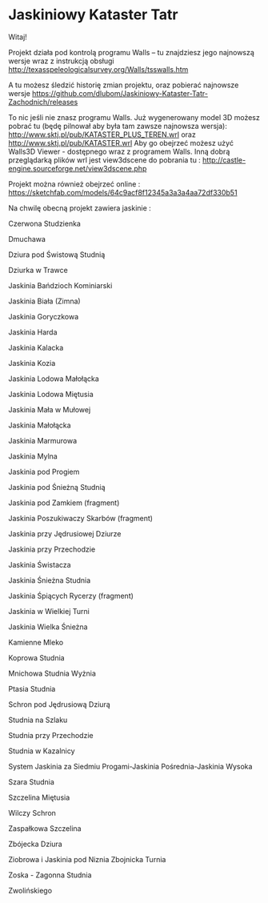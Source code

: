 Jaskiniowy Kataster Tatr
===================================

Witaj!

Projekt działa pod kontrolą programu Walls – tu znajdziesz jego najnowszą wersje wraz z instrukcją obsługi http://texasspeleologicalsurvey.org/Walls/tsswalls.htm

A tu możesz śledzić historię zmian projektu, oraz pobierać  najnowsze wersje https://github.com/dlubom/Jaskiniowy-Kataster-Tatr-Zachodnich/releases

To nic jeśli nie znasz programu Walls. Już wygenerowany model 3D możesz pobrać tu (będę pilnował aby była tam zawsze najnowsza wersja):
http://www.sktj.pl/pub/KATASTER_PLUS_TEREN.wrl oraz
http://www.sktj.pl/pub/KATASTER.wrl
Aby go obejrzeć możesz użyć Walls3D Viewer  - dostępnego wraz  z programem Walls. 
Inną dobrą przeglądarką plików wrl jest view3dscene do pobrania tu : http://castle-engine.sourceforge.net/view3dscene.php

Projekt można również obejrzeć online : https://sketchfab.com/models/64c9acf8f12345a3a3a4aa72df330b51


Na chwilę obecną projekt zawiera jaskinie :

Czerwona Studzienka

Dmuchawa

Dziura pod Świstową Studnią

Dziurka w Trawce

Jaskinia Bańdzioch Kominiarski

Jaskinia Biała (Zimna)

Jaskinia Goryczkowa

Jaskinia Harda

Jaskinia Kalacka

Jaskinia Kozia

Jaskinia Lodowa Małołącka

Jaskinia Lodowa Miętusia

Jaskinia Mała w Mułowej

Jaskinia Małołącka

Jaskinia Marmurowa

Jaskinia Mylna

Jaskinia pod Progiem

Jaskinia pod Śnieżną Studnią

Jaskinia pod Zamkiem (fragment)

Jaskinia Poszukiwaczy Skarbów (fragment)

Jaskinia przy Jędrusiowej Dziurze

Jaskinia przy Przechodzie

Jaskinia Świstacza

Jaskinia Śnieżna Studnia

Jaskinia Śpiących Rycerzy (fragment)

Jaskinia w Wielkiej Turni

Jaskinia Wielka Śnieżna

Kamienne Mleko

Koprowa Studnia

Mnichowa Studnia Wyżnia

Ptasia Studnia

Schron pod Jędrusiową Dziurą

Studnia na Szlaku

Studnia przy Przechodzie

Studnia w Kazalnicy

System Jaskinia za Siedmiu Progami-Jaskinia Pośrednia-Jaskinia Wysoka

Szara Studnia

Szczelina Miętusia

Wilczy Schron

Zaspałkowa Szczelina

Zbójecka Dziura

Ziobrowa i Jaskinia pod Niznia Zbojnicka Turnia

Zoska - Zagonna Studnia

Zwolińskiego

